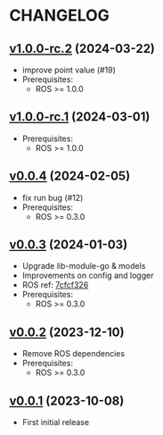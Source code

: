 # CHANGELOG

## [v1.0.0-rc.2](https://github.com/NubeIO/module-core-loraraw/tree/v1.0.0-rc.2) (2024-03-22)

- improve point value (#19)
- Prerequisites:
  - ROS >= 1.0.0

## [v1.0.0-rc.1](https://github.com/NubeIO/module-core-loraraw/tree/v1.0.0-rc.1) (2024-03-01)

- Prerequisites:
  - ROS >= 1.0.0

## [v0.0.4](https://github.com/NubeIO/module-core-loraraw/tree/v0.0.4) (2024-02-05)

- fix run bug (#12)
- Prerequisites:
  - ROS >= 0.3.0

## [v0.0.3](https://github.com/NubeIO/module-core-loraraw/tree/v0.0.3) (2024-01-03)

- Upgrade lib-module-go & models
- Improvements on config and logger
- ROS ref: [7cfcf326](https://github.com/NubeIO/rubix-os/commit/7cfcf326d298312db624348a202cdab458ba3f8e)
- Prerequisites:
  - ROS >= 0.3.0

## [v0.0.2](https://github.com/NubeIO/module-core-loraraw/tree/v0.0.2) (2023-12-10)

- Remove ROS dependencies
- Prerequisites:
    - ROS >= 0.3.0

## [v0.0.1](https://github.com/NubeIO/module-core-loraraw/tree/v0.0.1) (2023-10-08)

- First initial release
